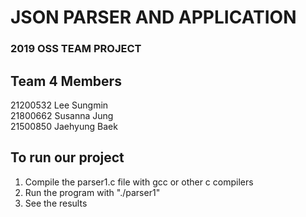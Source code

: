 # **JSON PARSER AND APPLICATION**  
### 2019 OSS TEAM PROJECT
  
  
## Team 4 Members  
21200532 Lee Sungmin  
21800662 Susanna Jung  
21500850 Jaehyung Baek
  
  
## To run our project

1. Compile the parser1.c file with gcc or other c compilers
2. Run the program with "./parser1"
3. See the results
